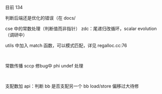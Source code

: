 目前 134

判断后端还是优化的错误（在 docs/

cse 中的常数处理（判断值而非指针）
zdc：尾递归改循环，scalar evolution（调研中）

utils 中加入 match 函数，可以模式匹配，详见 regalloc.cc:76

<br>

常数传播 sccp 修bug中
phi undef 处理

<br>

支配数加 api：判断 bb 是否支配另一个 bb
load/store 偏移过大待修